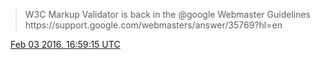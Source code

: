 > W3C Markup Validator is back in the @google Webmaster Guidelines https://support\.google\.com/webmasters/answer/35769?hl\=en

<img src="../media/tweet.ico" width="12" /> [Feb 03 2016, 16:59:15 UTC](https://twitter.com/w3cdevs/status/694928144415989760)